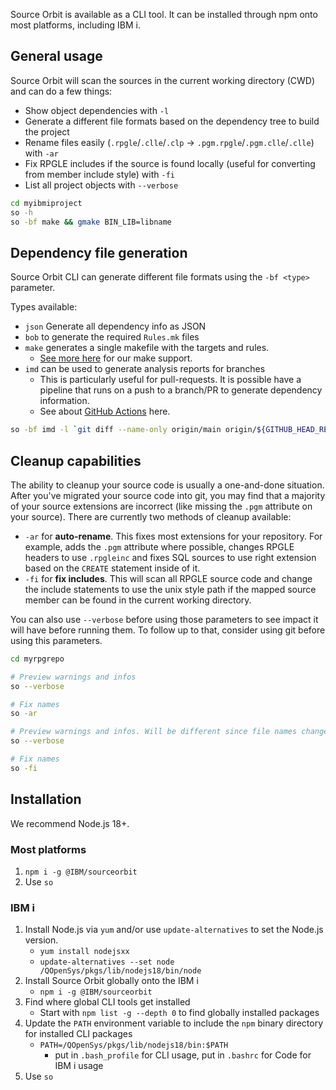 Source Orbit is available as a CLI tool. It can be installed through npm onto most platforms, including IBM i.

## General usage

Source Orbit will scan the sources in the current working directory (CWD) and can do a few things:

* Show object dependencies with `-l`
* Generate a different file formats based on the dependency tree to build the project
* Rename files easily (`.rpgle`/`.clle`/`.clp` -> `.pgm.rpgle`/`.pgm.clle`/`.clle`) with `-ar`
* Fix RPGLE includes if the source is found locally (useful for converting from member include style) with `-fi`
* List all project objects with `--verbose`

```sh
cd myibmiproject
so -h
so -bf make && gmake BIN_LIB=libname
```

## Dependency file generation

Source Orbit CLI can generate different file formats using the `-bf <type>` parameter.

Types available:

* `json` Generate all dependency info as JSON
* `bob` to generate the required `Rules.mk` files
* `make` generates a single makefile with the targets and rules.
   *  [See more here](./make.md) for our make support.
* `imd` can be used to generate analysis reports for branches
   * This is particularly useful for pull-requests. It is possible have a pipeline that runs on a push to a branch/PR to generate dependency information.
   * See about [GitHub Actions](./pages/cli/gha.md) here.

```sh
so -bf imd -l `git diff --name-only origin/main origin/${GITHUB_HEAD_REF}`
```

## Cleanup capabilities

The ability to cleanup your source code is usually a one-and-done situation. After you've migrated your source code into git, you may find that a majority of your source extensions are incorrect (like missing the `.pgm` attribute on your source). There are currently two methods of cleanup available:

* `-ar` for **auto-rename**. This fixes most extensions for your repository. For example, adds the `.pgm` attribute where possible, changes RPGLE headers to use `.rpgleinc` and fixes SQL sources to use right extension based on the `CREATE` statement inside of it.
* `-fi` for **fix includes**. This will scan all RPGLE source code and change the include statements to use the unix style path if the mapped source member can be found in the current working directory.

You can also use `--verbose` before using those parameters to see impact it will have before running them. To follow up to that, consider using git before using this parameters.

```sh
cd myrpgrepo

# Preview warnings and infos
so --verbose

# Fix names
so -ar

# Preview warnings and infos. Will be different since file names changed
so --verbose

# Fix names
so -fi
```

## Installation

We recommend Node.js 18+.

### Most platforms

1. `npm i -g @IBM/sourceorbit`
2. Use `so`

### IBM i

1. Install Node.js via `yum` and/or use `update-alternatives` to set the Node.js version.
   * `yum install nodejsxx`
   * `update-alternatives --set node /QOpenSys/pkgs/lib/nodejs18/bin/node`
2. Install Source Orbit globally onto the IBM i
   * `npm i -g @IBM/sourceorbit`
3. Find where global CLI tools get installed
   * Start with `npm list -g --depth 0` to find globally installed packages
4. Update the `PATH` environment variable to include the `npm` binary directory for installed CLI packages
   * `PATH=/QOpenSys/pkgs/lib/nodejs18/bin:$PATH`
	 * put in `.bash_profile` for CLI usage, put in `.bashrc` for Code for IBM i usage 
5. Use `so`